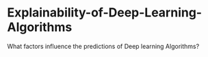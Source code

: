 # Explainability-of-Deep-Learning-Algorithms
What factors influence the predictions of Deep learning Algorithms?
